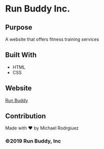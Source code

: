 # Run Buddy Inc.

## Purpose
A website that offers fitness training services

## Built With
* HTML
* CSS


## Website
<a href="https://mikeyrod22.github.io/run-buddy/">Run Buddy</a>

## Contribution
Made with ❤️ by Michael Rodrgiuez

### ©️2019 Run Buddy, Inc 
